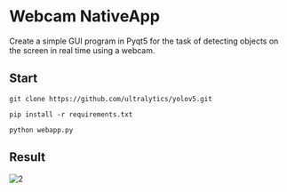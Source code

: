 # Webcam NativeApp
Create a simple GUI program in Pyqt5 for the task of detecting objects on the screen in real time using a webcam.


## Start
```
git clone https://github.com/ultralytics/yolov5.git
```

```
pip install -r requirements.txt
```

```
python webapp.py
```

## Result
![2](https://github.com/BinnieJoe/NativApp_Yolov5/assets/167211454/7c6e9502-5f70-456f-bf75-14cebb8e5699)
